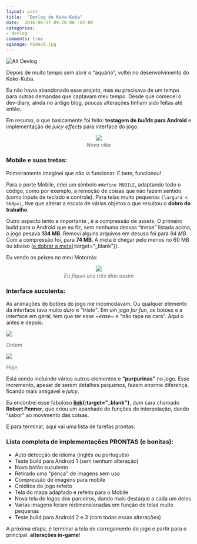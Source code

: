```yaml
---
layout: post
title:  "Devlog de Koko-Kuba"
date:  2016-06-27 09:20:00 -02:00
categories:
- devlog
comments: true
ogimage: kkdev0.jpg
---
```


![Alt Devlog]({{site.baseurl}}/img/posts/{{page.ogimage}})

Depois de muito tempo sem abrir o “aquário”, voltei no desenvolvimento do Koko-Kuba.

Eu não havia abandonado esse projeto, mas eu precisava de um tempo para outras demandas que captavam meu tempo.
Desde que comecei o dev-diary, ainda no antigo blog, poucas alterações tinham sido feitas até então.

Em resumo, o que basicamente foi feito: **testagem de *builds* para Android** e implementação de *juicy effects* para interface do jogo.

<p style="text-align: center; margin-bottom: 0.25em; line-height:0;">
<img src="{{site.baseurl}}/img/posts/4283114.jpg">
<p style="font-style:italic; color:#656565; text-align: center; margin-top:0;" >Nova vibe</p>
</p>

### Mobile e suas tretas:

Primeiramente imaginei que não ia funcionar. E bem, funcionou!

Para o porte Mobile, criei um símbolo `#define MOBILE`, adaptando todo o código, como por exemplo, a remoção de coisas que não fazem sentido (como inputs de teclado e controle). Para telas muito pequenas `(largura < 560px)`, tive que alterar a escala de várias objetos o que resultou o **dobro do trabalho**.

Outro aspecto lento e importante , é a compressão de assets. O primeiro build para o Android que eu fiz, sem nenhuma dessas “tretas” listada acima, o jogo pesava **134 MB**. Removi alguns arquivos em desuso foi para *94 MB*. Com a compressão foi, para **74 MB**. A meta é chegar pelo menos no 60 MB ou abaixo ([e dobrar a meta](https://www.youtube.com/watch?v=Y1NfRN4D7NE){:target="_blank"}).

Eu vendo os peixes no meu Motorola:

<p style="text-align: center; margin-bottom: 0.25em; line-height:0;">
<img src="{{site.baseurl}}/img/posts/dwight.gif">
<p style="font-style:italic; color:#656565; text-align: center; margin-top:0;" >Eu fiquei uns três dias assim</p>
</p>

### Interface suculenta:

As animações do botões do jogo me incomodavam. Ou qualquer elemento da interface tava muito *duro* e *“triste”*. Em um jogo *for fun*, os botoes e a interface em geral, tem que ter esse *~ease~* e "não tapa na cara". Aqui o antes e depois:

<div class="block" style="display:block;">
<div class="centered">
  <img src="{{site.baseurl}}/img/posts/kkbutton.gif">
  <p style="font-style:italic; color:#656565;" >Ontem</p>
  </div>

<div class="centered">
<img src="{{site.baseurl}}/img/posts/kkbutton0.gif">
  <p style="font-style:italic; color:#656565;" >Hoje</p>
  </div>
</div>

Está sendo incluindo vários outros elementos e **“purpurinas”** no jogo. Esse incremento, apesar de serem detalhes pequenos, fazem enorme diferença, ficando mais amigável e *juicy*.

Eu encontrei esse fabuloso **[link](http://robertpenner.com/easing/){:target="_blank"}**, dum cara chamado **Robert Penner**, que criou um apanhado de funções de interpolação, dando “sabor” ao movimento das coisas.

E para terminar, aqui vai uma lista de tarefas prontas:

### Lista completa de implementações PRONTAS (e bonitas):

- Auto detecção de idioma (inglês ou português)
- Teste build para Android 1 (sem nenhum alteração)
- Novo botão suculento
- Retirado uma "penca" de imagens sem uso
- Compressão de imagens para mobile
- Créditos do jogo refeito
- Tela do mapa adaptado e refeito para o Mobile
- Nova tela de logos dos parceiros, dando mais destaque a cada um deles
- Varias imagens foram redimensionadas em função de telas muito pequenas
- Teste build para Android 2 e 3 (com todas essas alterações)

A próxima etapa, é terminar a tela de carregamento do jogo e partir para o principal: **alterações in-game**!
